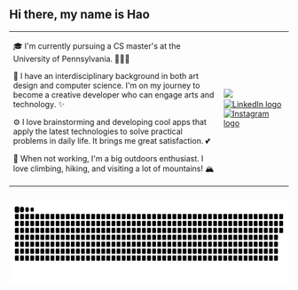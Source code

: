 <h2 align="left">Hi there, my name is Hao</h2>


<table style="border: none;">
<tr>
<td valign="top" style="border: none;">

🎓 I'm currently pursuing a CS master's at the University of Pennsylvania. 👩🏻‍💻

🎨 I have an interdisciplinary background in both art design and computer science. I'm on my journey to become a creative developer who can engage arts and technology. ✨

⚙️ I love brainstorming and developing cool apps that apply the latest technologies to solve practical problems in daily life. It brings me great satisfaction. 💕

🍏 When not working, I'm a big outdoors enthusiast. I love climbing, hiking, and visiting a lot of mountains! 🏔️

</td>
<td style="border: none;">

<img src="https://media.tenor.com/Yb9m-oHU20QAAAAi/%E7%BA%BF%E6%9D%A1%E5%B0%8F%E7%8B%97.gif" height="160" />

<a href="https://www.linkedin.com/in/tan-hao/" target="_blank">
  <img src="https://img.shields.io/static/v1?message=LinkedIn&logo=linkedin&label=&color=0077B5&logoColor=white&labelColor=&style=for-the-badge" height="25" alt="LinkedIn logo" />
</a>
<a href="https://www.instagram.com/tanhaoww/" target="_blank">
  <img src="https://img.shields.io/static/v1?message=Instagram&logo=instagram&label=&color=E4405F&logoColor=white&labelColor=&style=for-the-badge" height="25" alt="Instagram logo" />
</a>

</td>
</tr>
</table>



###
<img align="left" height="150" src="https://raw.githubusercontent.com/tanhaow/tanhaow/output/snake.svg" alt="Snake animation" />
<br clear="both">

###

